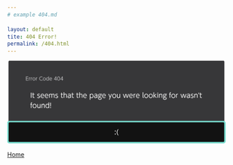 ```yaml
---
# example 404.md

layout: default
tite: 404 Error!
permalink: /404.html
---
```

![404 Error](assets/images/error.png "Oh No! an 404 Error!")

[Home](..)
